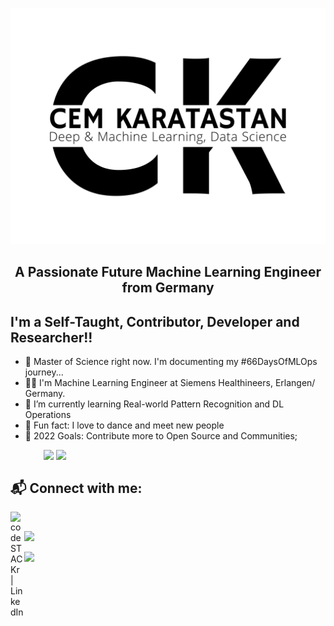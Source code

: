 <img src="./CEM.png"></img>  

<h2 align="center">A Passionate Future Machine Learning Engineer from Germany</h2>

## I'm a Self-Taught, Contributor, Developer and Researcher!!

- 🔭 Master of Science right now. I'm documenting my #66DaysOfMLOps journey...
- 🧙‍♂️ I'm Machine Learning Engineer at Siemens Healthineers, Erlangen/ Germany. 
- 🎯 I’m currently learning Real-world Pattern Recognition and DL Operations
- 👯 Fun fact: I love to dance and meet new people
- 🥅 2022 Goals: Contribute more to Open Source and Communities;

&emsp;&emsp;&emsp;&ensp;
[<img width="30px" style="vertical-align: text-top;" src="https://static.iterative.ai/logo/dvc.svg"/>](https://dvc.org)  [<img width="30px" style="vertical-align: text-top;" src="https://avatars.githubusercontent.com/u/57668889?s=200&v=4"/>](https://dagshub.com) 


<!---* [<img width="30px" style="vertical-align: text-top;" src="https://avatars.githubusercontent.com/u/743164?s=280&v=4"/>](https://julialang.org) -->
 <!---* [<img width="30px" style="vertical-align: text-top;" src="https://pydata.org/global2021/wp-content/uploads/2021/06/logo.png"/>](https://pydata.org/) -->

 

## 📬 Connect with me:

[<img align="left" alt="codeSTACKr | LinkedIn" width="22px" src="https://cdn.jsdelivr.net/npm/simple-icons@v3/icons/linkedin.svg" />](https://www.linkedin.com/in/cem-karatastan-66a322b7/)&nbsp;
 

![](./profile-3d-contrib/profile-night-rainbow.svg)

<p>
  <img width="48%" src="https://github-readme-streak-stats.herokuapp.com/?user=CemKaratastan&theme=tokyonight" />
</p>
